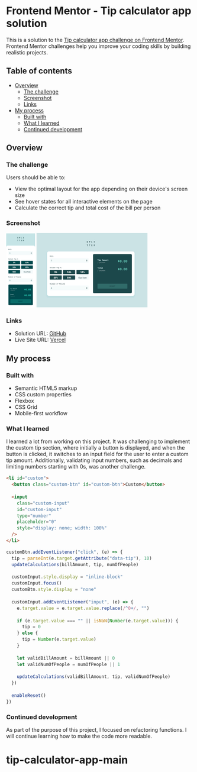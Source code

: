# Frontend Mentor - Tip calculator app solution

This is a solution to the [Tip calculator app challenge on Frontend Mentor](https://www.frontendmentor.io/challenges/tip-calculator-app-ugJNGbJUX). Frontend Mentor challenges help you improve your coding skills by building realistic projects.

## Table of contents

- [Overview](#overview)
  - [The challenge](#the-challenge)
  - [Screenshot](#screenshot)
  - [Links](#links)
- [My process](#my-process)
  - [Built with](#built-with)
  - [What I learned](#what-i-learned)
  - [Continued development](#continued-development)

## Overview

### The challenge

Users should be able to:

- View the optimal layout for the app depending on their device's screen size
- See hover states for all interactive elements on the page
- Calculate the correct tip and total cost of the bill per person

### Screenshot

<img src="./images/375px.png" alt="375px" width="auto" height="200">
<img src="./images/1440px.jpeg" alt="1440px" width="300" height="auto">

### Links

- Solution URL: [GitHub](https://github.com/Ayako-Yokoe/tip-calculator-app-main)
- Live Site URL: [Vercel](https://tip-calculator-app-seven-swart.vercel.app/)

## My process

### Built with

- Semantic HTML5 markup
- CSS custom properties
- Flexbox
- CSS Grid
- Mobile-first workflow

### What I learned

I learned a lot from working on this project.
It was challenging to implement the custom tip section, where initially a button is displayed, and when the button is clicked, it switches to an input field for the user to enter a custom tip amount.
Additionally, validating input numbers, such as decimals and limiting numbers starting with 0s, was another challenge.

```html
<li id="custom">
  <button class="custom-btn" id="custom-btn">Custom</button>

  <input
    class="custom-input"
    id="custom-input"
    type="number"
    placeholder="0"
    style="display: none; width: 100%"
  />
</li>
```

```js
customBtn.addEventListener("click", (e) => {
  tip = parseInt(e.target.getAttribute("data-tip"), 10)
  updateCalculations(billAmount, tip, numOfPeople)

  customInput.style.display = "inline-block"
  customInput.focus()
  customBtn.style.display = "none"

  customInput.addEventListener("input", (e) => {
    e.target.value = e.target.value.replace(/^0+/, "")

    if (e.target.value === "" || isNaN(Number(e.target.value))) {
      tip = 0
    } else {
      tip = Number(e.target.value)
    }

    let validBillAmount = billAmount || 0
    let validNumOfPeople = numOfPeople || 1

    updateCalculations(validBillAmount, tip, validNumOfPeople)
  })

  enableReset()
})
```

### Continued development

As part of the purpose of this project, I focused on refactoring functions. I will continue learning how to make the code more readable.

# tip-calculator-app-main
